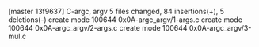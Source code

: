 [master 13f9637] C-argc, argv
 5 files changed, 84 insertions(+), 5 deletions(-)
 create mode 100644 0x0A-argc_argv/1-args.c
 create mode 100644 0x0A-argc_argv/2-args.c
 create mode 100644 0x0A-argc_argv/3-mul.c
